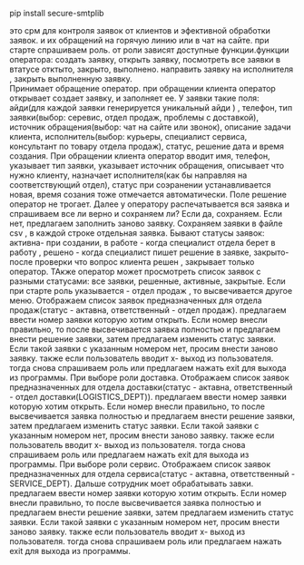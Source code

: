 pip install secure-smtplib


это срм для контроля заявок от клиентов и эфективной обработки заявок. и их обращений на горячую линию или в чат на сайте. 
при старте спрашиваем роль.  от роли зависят доступные функции.функции оператора: создать  заявку, открыть заявку, посмотреть все заявки в втатусе  отктыто, закрыто, выполнено. направить заявку на исполнителя , закрыть выполненную заявку.  
Принимает обращение оператор.  при обращении клиента оператор открывает создает заявку, и заполняет ее. У заявки такие поля: айди(для каждой заявки генерируется уникальный  айди ) , телефон, тип заявки(выбор: серевис, отдел продаж, проблемы с доставкой), источник обращения(выбор: чат на сайте или звонок), описание задачи клиента, исполнитель(выбор:  курьеры, специалист сервиса, консультант по товару отдела продаж), статус, решение дата и  время создания.  При обращении клиента оператор вводит имя, телефон, указывает  тип заявки, указывает источник обращения, описывает что нужно клиенту, назначает исполнителя(как бы направляя на соответствующий отдел), статус при соэранении устанавливается новая, время созания тоже отмечается автоматически. Поле решение оператор не трогает. Далее у оператору распечатывается вся заявка и спрашиваем все ли верно и сохраняем ли? Если да, сохраняем. Если нет, предлагаем заполнить заново заявку. Сохраняем заявки в файле csv , в каждой строке отдельная заявка.   Бывают статусы заявок: активна- при создании, в работе - когда специалист  отдела берет в работу ,  решено - когда специалист пишет решение в заявке, закрыто-после проверки что вопрос клиента решен , закрывает только оператор. 
ТАкже оператор может просмотреть список заявок с разными статусами:
все заявки, решенные, активные, закрытые. 
Если при старте роль указывается - отдел продаж , то высвечивается другое меню. Отображаем список заявок предназначенных для отдела продаж(статус - актавна, ответственный - отдел продаж). предлагаем ввести номер заявки которую хотим открыть.  Если номер внесли правильно, то после высвечивается заявка полностью и предлагаем внести решение заявки, затем предлагаем изменить статус  заявки.  Если такой заявки с указанным номером нет, просим внести заново заявку.  также если пользователь вводит x- выход из пользователя. тогда снова спрашиваем роль или предлагаем нажать exit для выхода из программы.
При выборе роли доставка. Отображаем список заявок предназначенных для отдела доставки(статус - актавна, ответственный - отдел доставки(LOGISTICS_DEPT)). предлагаем ввести номер заявки которую хотим открыть.  Если номер внесли правильно, то после высвечивается заявка полностью и предлагаем внести решение заявки, затем предлагаем изменить статус  заявки.  Если такой заявки с указанным номером нет, просим внести заново заявку.  также если пользователь вводит x- выход из пользователя. тогда снова спрашиваем роль или предлагаем нажать exit для выхода из программы.
При выборе роли сервис. Отображаем список заявок предназначенных для отдела сервиса(статус - актавна, ответственный - SERVICE_DEPT). Дальше сотрудник моет обрабатывать завки. предлагаем ввести номер заявки которую хотим открыть.  Если номер внесли правильно, то после высвечивается заявка полностью и предлагаем внести решение заявки, затем предлагаем изменить статус  заявки.  Если такой заявки с указанным номером нет, просим внести заново заявку.  также если пользователь вводит x- выход из пользователя. тогда снова спрашиваем роль или предлагаем нажать exit для выхода из программы.
